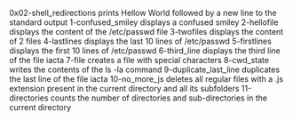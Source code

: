 0x02-shell_redirections prints Hellow World followed by a new line to the standard output
1-confused_smiley displays a confused smiley
2-hellofile displays the content of the /etc/passwd file
3-twofiles displays the content of 2 files
4-lastlines displays the last 10 lines of /etc/passwd
5-firstlines displays the first 10 lines of /etc/passwd
6-third_line displays the third line of the file iacta
7-file creates a file with special characters
8-cwd_state writes the contents of the ls -la command
9-duplicate_last_line duplicates the last line of the file iacta
10-no_more_js deletes all regular files with a .js extension present in the current directory and all its subfolders
11-directories counts the number of directories and sub-directories in the current directory
